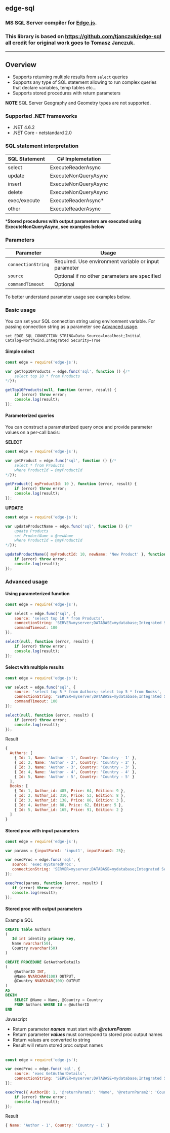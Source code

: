 ## edge-sql

### MS SQL Server compiler for [Edge.js](https://github.com/agracio/edge-js). 

### This library is based on https://github.com/tjanczuk/edge-sql all credit for original work goes to Tomasz Janczuk. 
-------

## Overview
* Supports returning multiple results from `select` queries
* Supports any type of SQL statement allowing to run complex queries that declare variables, temp tables etc...
* Supports stored procedures with return parameters

**NOTE** SQL Server Geography and Geometry types are not supported.

### Supported .NET frameworks
* .NET 4.6.2
* .NET Core - netstandard 2.0

### SQL statement interpretation

| SQL Statement   | C# Implemetation     |
| --------------- | -------------------- |
| select          | ExecuteReaderAsync   |
| update          | ExecuteNonQueryAsync |
| insert          | ExecuteNonQueryAsync |
| delete          | ExecuteNonQueryAsync |
| exec/execute    | ExecuteReaderAsync*  |
| other           | ExecuteReaderAsync   |

***Stored procedures with output parameters are executed using ExecuteNonQueryAsync, see examples below**

### Parameters

| Parameter          | Usage                |
| ------------------ | -------------------- |
| `connectionString` | Required. Use environment variable or input parameter |
| `source`           | Optional if no other parameters are specified         |
| `commandTimeout`   | Optional                                              |

To better understand parameter usage see examples below.

### Basic usage

You can set your SQL connection string using environment variable. For passing connection string as a parameter see [Advanced usage](#advanced-usage).

```
set EDGE_SQL_CONNECTION_STRING=Data Source=localhost;Initial Catalog=Northwind;Integrated Security=True
```

#### Simple select

```js
const edge = require('edge-js');

var getTop10Products = edge.func('sql', function () {/*
    select top 10 * from Products
*/});

getTop10Products(null, function (error, result) {
    if (error) throw error;
    console.log(result);
});
```

#### Parameterized queries

You can construct a parameterized query once and provide parameter values on a per-call basis:

**SELECT**

```js
const edge = require('edge-js');

var getProduct = edge.func('sql', function () {/*
    select * from Products 
    where ProductId = @myProductId
*/});

getProduct({ myProductId: 10 }, function (error, result) {
    if (error) throw error;
    console.log(result);
});
```

**UPDATE**

```js
const edge = require('edge-js');

var updateProductName = edge.func('sql', function () {/*
    update Products
    set ProductName = @newName 
    where ProductId = @myProductId
*/});

updateProductName({ myProductId: 10, newName: 'New Product' }, function (error, result) {
    if (error) throw error;
    console.log(result);
});
```

### Advanced usage
 
#### Using parameterized function

```js
const edge = require('edge-js');

var select = edge.func('sql', {
    source: 'select top 10 * from Products',
    connectionString: 'SERVER=myserver;DATABASE=mydatabase;Integrated Security=SSPI',
    commandTimeout: 100
});

select(null, function (error, result) {
    if (error) throw error;
    console.log(result);
});
```

#### Select with multiple results

```js
const edge = require('edge-js');

var select = edge.func('sql', {
    source: 'select top 5 * from Authors; select top 5 * from Books',
    connectionString: 'SERVER=myserver;DATABASE=mydatabase;Integrated Security=SSPI',
    commandTimeout: 100
});

select(null, function (error, result) {
    if (error) throw error;
    console.log(result);
});

```

Result

```js
{
  Authors: [
    { Id: 1, Name: 'Author - 1', Country: 'Country - 1' },
    { Id: 2, Name: 'Author - 2', Country: 'Country - 2' },
    { Id: 3, Name: 'Author - 3', Country: 'Country - 3' },
    { Id: 4, Name: 'Author - 4', Country: 'Country - 4' },
    { Id: 5, Name: 'Author - 5', Country: 'Country - 5' }
  ],
  Books: [
    { Id: 1, Author_id: 485, Price: 64, Edition: 9 },
    { Id: 2, Author_id: 310, Price: 53, Edition: 8 },
    { Id: 3, Author_id: 138, Price: 86, Edition: 3 },
    { Id: 4, Author_id: 88, Price: 62, Edition: 5 },
    { Id: 5, Author_id: 165, Price: 91, Edition: 2 } 
  ]
}
```
 
#### Stored proc with input parameters  

 ```js
const edge = require('edge-js');

var params = {inputParm1: 'input1', inputParam2: 25};

var execProc = edge.func('sql', {
    source: 'exec myStoredProc',
    connectionString: 'SERVER=myserver;DATABASE=mydatabase;Integrated Security=SSPI'
});

execProc(params, function (error, result) {
    if (error) throw error;
    console.log(result);
});
```  
#### Stored proc with output parameters

Example SQL 

```sql
CREATE Table Authors
(
   Id int identity primary key,
   Name nvarchar(50),
   Country nvarchar(50)
)

CREATE PROCEDURE GetAuthorDetails
(
    @AuthorID INT,
    @Name NVARCHAR(100) OUTPUT,
    @Country NVARCHAR(100) OUTPUT
)
AS
BEGIN
    SELECT @Name = Name, @Country = Country
    FROM Authors WHERE Id = @AuthorID
END
```

Javascript

* Return parameter ***names*** must start with ***@returnParam*** 
* Return parameter ***values*** must correspond to stored proc output names
* Return values are converted to string
* Result will return stored proc output names <br/> <br/>
  
  
```js
const edge = require('edge-js');

var execProc = edge.func('sql', {
    source: 'exec GetAuthorDetails',
    connectionString: 'SERVER=myserver;DATABASE=mydatabase;Integrated Security=SSPI'
});

execProc({ AuthorID: 1, '@returnParam1': 'Name', '@returnParam2': 'Country' }, function (error, result) {
    if (error) throw error;
    console.log(result);
});
```  

Result

```js
{ Name: 'Author - 1', Country: 'Country - 1' }
```
